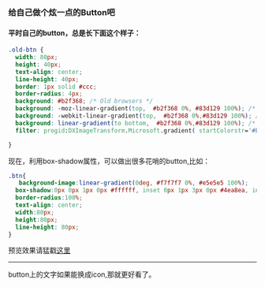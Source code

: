 ### 给自己做个炫一点的Button吧
#### 平时自己的button，总是长下面这个样子：
```css
.old-btn {
  width: 80px;
  height: 40px;
  text-align: center;
  line-height: 40px;
  border: 1px solid #ccc;
  border-radius: 4px;
  background: #b2f368; /* Old browsers */
  background: -moz-linear-gradient(top,  #b2f368 0%, #83d129 100%); /* FF3.6-15 */
  background: -webkit-linear-gradient(top,  #b2f368 0%,#83d129 100%); /* Chrome10-25,Safari5.1-6 */
  background: linear-gradient(to bottom,  #b2f368 0%,#83d129 100%); /* W3C, IE10+, FF16+, Chrome26+, Opera12+, Safari7+ */
  filter: progid:DXImageTransform.Microsoft.gradient( startColorstr='#b2f368', endColorstr='#83d129',GradientType=0 ); /* IE6-9 */

}
```

现在，利用box-shadow属性，可以做出很多花哨的button,比如：
```css
.btn{
   background-image:linear-gradient(0deg, #f7f7f7 0%, #e5e5e5 100%);
  box-shadow:0px 0px 1px 0px #ffffff, inset 0px 1px 3px 0px #4ea8ea, inset 0px -1px 1px 0px rgba(73,73,73,0.30);
  border-radius:100%;
  text-align: center;
  width:80px;
  height:80px;
  line-height: 80px;
}
```

预览效果请猛戳[这里](https://jsfiddle.net/hckjzb3e/1/)

---
button上的文字如果能换成icon,那就更好看了。